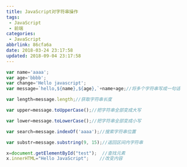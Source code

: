 ```yaml
---
title: JavaScript对字符串操作
tags: 
 - JavaScript
 - 前端
categories: 
 - JavaScript
abbrlink: 86cfa6a
date: 2018-03-24 23:17:58
updated: 2018-09-04 23:17:58
---
```


```javascript
var name='aaaa';
var age='bbbb';
var change='Hello javascript';
var message=`hello,${name},${age},`+name+age;//将多个字符串写成一句话
```

```javascript
var length=message.length;//获取字符串长度
```

```javascript
var upper=message.toUpperCase();//把字符串全部变成大写
```

```javascript
var lower=message.toLowerCase();//把字符串全部变成小写
```

```javascript
var search=message.indexOf('aaaa');//搜索字符串位置
```

```javascript
var substr=message.substring(9, 15);//返回区间内字符串
```

```javascript
x=document.getElementById("test");  //查找元素
x.innerHTML="Hello JavaScript";    //改变内容
```
